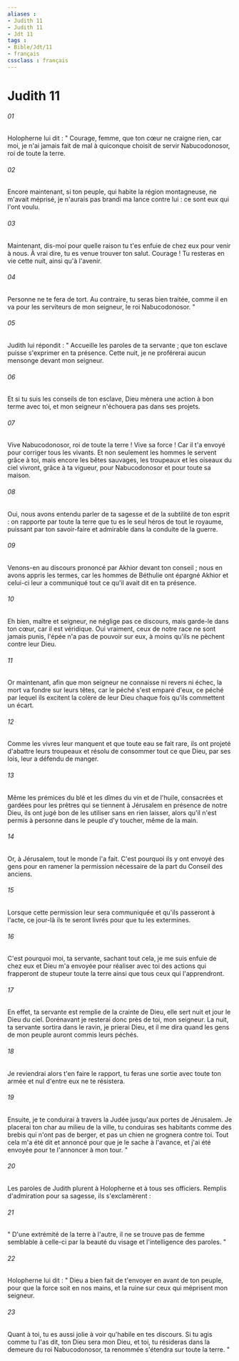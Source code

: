 ```yaml
---
aliases : 
- Judith 11
- Judith 11
- Jdt 11
tags : 
- Bible/Jdt/11
- français
cssclass : français
---
```


# Judith 11

###### 01
Holopherne lui dit : " Courage, femme, que ton cœur ne craigne rien, car moi, je n'ai jamais fait de mal à quiconque choisit de servir Nabucodonosor, roi de toute la terre.
###### 02
Encore maintenant, si ton peuple, qui habite la région montagneuse, ne m'avait méprisé, je n'aurais pas brandi ma lance contre lui : ce sont eux qui l'ont voulu.
###### 03
Maintenant, dis-moi pour quelle raison tu t'es enfuie de chez eux pour venir à nous. À vrai dire, tu es venue trouver ton salut. Courage ! Tu resteras en vie cette nuit, ainsi qu'à l'avenir.
###### 04
Personne ne te fera de tort. Au contraire, tu seras bien traitée, comme il en va pour les serviteurs de mon seigneur, le roi Nabucodonosor. "
###### 05
Judith lui répondit : " Accueille les paroles de ta servante ; que ton esclave puisse s'exprimer en ta présence. Cette nuit, je ne proférerai aucun mensonge devant mon seigneur.
###### 06
Et si tu suis les conseils de ton esclave, Dieu mènera une action à bon terme avec toi, et mon seigneur n'échouera pas dans ses projets.
###### 07
Vive Nabucodonosor, roi de toute la terre ! Vive sa force ! Car il t'a envoyé pour corriger tous les vivants. Et non seulement les hommes le servent grâce à toi, mais encore les bêtes sauvages, les troupeaux et les oiseaux du ciel vivront, grâce à ta vigueur, pour Nabucodonosor et pour toute sa maison.
###### 08
Oui, nous avons entendu parler de ta sagesse et de la subtilité de ton esprit : on rapporte par toute la terre que tu es le seul héros de tout le royaume, puissant par ton savoir-faire et admirable dans la conduite de la guerre.
###### 09
Venons-en au discours prononcé par Akhior devant ton conseil ; nous en avons appris les termes, car les hommes de Béthulie ont épargné Akhior et celui-ci leur a communiqué tout ce qu'il avait dit en ta présence.
###### 10
Eh bien, maître et seigneur, ne néglige pas ce discours, mais garde-le dans ton cœur, car il est véridique. Oui vraiment, ceux de notre race ne sont jamais punis, l'épée n'a pas de pouvoir sur eux, à moins qu'ils ne pèchent contre leur Dieu.
###### 11
Or maintenant, afin que mon seigneur ne connaisse ni revers ni échec, la mort va fondre sur leurs têtes, car le péché s'est emparé d'eux, ce péché par lequel ils excitent la colère de leur Dieu chaque fois qu'ils commettent un écart.
###### 12
Comme les vivres leur manquent et que toute eau se fait rare, ils ont projeté d'abattre leurs troupeaux et résolu de consommer tout ce que Dieu, par ses lois, leur a défendu de manger.
###### 13
Même les prémices du blé et les dîmes du vin et de l'huile, consacrées et gardées pour les prêtres qui se tiennent à Jérusalem en présence de notre Dieu, ils ont jugé bon de les utiliser sans en rien laisser, alors qu'il n'est permis à personne dans le peuple d'y toucher, même de la main.
###### 14
Or, à Jérusalem, tout le monde l'a fait. C'est pourquoi ils y ont envoyé des gens pour en ramener la permission nécessaire de la part du Conseil des anciens.
###### 15
Lorsque cette permission leur sera communiquée et qu'ils passeront à l'acte, ce jour-là ils te seront livrés pour que tu les extermines.
###### 16
C'est pourquoi moi, ta servante, sachant tout cela, je me suis enfuie de chez eux et Dieu m'a envoyée pour réaliser avec toi des actions qui frapperont de stupeur toute la terre ainsi que tous ceux qui l'apprendront.
###### 17
En effet, ta servante est remplie de la crainte de Dieu, elle sert nuit et jour le Dieu du ciel. Dorénavant je resterai donc près de toi, mon seigneur. La nuit, ta servante sortira dans le ravin, je prierai Dieu, et il me dira quand les gens de mon peuple auront commis leurs péchés.
###### 18
Je reviendrai alors t'en faire le rapport, tu feras une sortie avec toute ton armée et nul d'entre eux ne te résistera.
###### 19
Ensuite, je te conduirai à travers la Judée jusqu'aux portes de Jérusalem. Je placerai ton char au milieu de la ville, tu conduiras ses habitants comme des brebis qui n'ont pas de berger, et pas un chien ne grognera contre toi. Tout cela m'a été dit et annoncé pour que je le sache à l'avance, et j'ai été envoyée pour te l'annoncer à mon tour. "
###### 20
Les paroles de Judith plurent à Holopherne et à tous ses officiers. Remplis d'admiration pour sa sagesse, ils s'exclamèrent :
###### 21
" D'une extrémité de la terre à l'autre, il ne se trouve pas de femme semblable à celle-ci par la beauté du visage et l'intelligence des paroles. "
###### 22
Holopherne lui dit : " Dieu a bien fait de t'envoyer en avant de ton peuple, pour que la force soit en nos mains, et la ruine sur ceux qui méprisent mon seigneur.
###### 23
Quant à toi, tu es aussi jolie à voir qu'habile en tes discours. Si tu agis comme tu l'as dit, ton Dieu sera mon Dieu, et toi, tu résideras dans la demeure du roi Nabucodonosor, ta renommée s'étendra sur toute la terre. "
